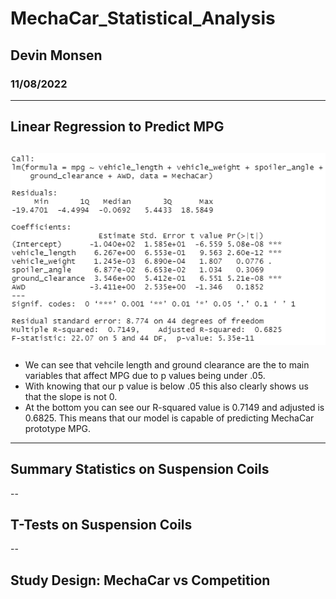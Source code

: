 # MechaCar_Statistical_Analysis
## Devin Monsen
### 11/08/2022
---
## Linear Regression to Predict MPG
![linreg](https://github.com/DevinJaxues/MechaCar_Statistical_Analysis/blob/f275aa921236cd7c5707ac6b9d790ab5641ee9e1/LinReg.PNG)
---
- We can see that vehcile length and ground clearance are the to main variables that affect MPG due to p values being under .05.
- With knowing that our p value is below .05 this also clearly shows us that the slope is not 0.
- At the bottom you can see our R-squared value is 0.7149 and adjusted is 0.6825. This means that our model is capable of predicting MechaCar prototype MPG.
---
## Summary Statistics on Suspension Coils

--
## T-Tests on Suspension Coils

--
## Study Design: MechaCar vs Competition
